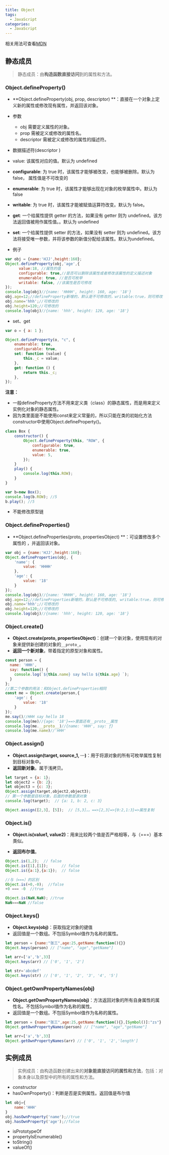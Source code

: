 ```yaml
---
title: Object
tags:
  - JavaScript
categories:
  - JavaScript
---
```




相关用法可查看[MDN](https://developer.mozilla.org/zh-CN/)

## 静态成员

> 静态成员：由**构造函数直接访问**到的属性和方法。

### Object.defineProperty()

+ **Object.defineProperty(obj, prop, descriptor) **：直接在一个对象上定义新的属性或修改现有属性，并返回该对象。

+ 参数

  + obj 需要定义属性的对象。
  + prop 需被定义或修改的属性名。
  + descriptor 需被定义或修改的属性的描述符。

+  数据描述符(descriptor )

  + value: 该属性对应的值。默认为 undefined

  + **configurable**:  为 true 时，该属性才能够被改变，也能够被删除。默认为 false， 属性值是不可改变的 
  + **enumerable**:  为 true 时，该属性才能够出现在对象的枚举属性中。默认为 false
  + **writable**:  为 true 时，该属性才能被赋值运算符改变。默认为 false。
  + **get**: 一个给属性提供 getter 的方法，如果没有 getter 则为 undefined。该方法返回值被用作属性值。。默认为 undefined
  + **set**: 一个给属性提供 setter 的方法，如果没有 setter 则为 undefined。该方法将接受唯一参数，并将该参数的新值分配给该属性。默认为undefined。

+ 例子

```js
var obj = {name:'HJJ',height:160};
Object.defineProperty(obj,'age',{
      value:18, //属性的值
      configurable: true,//是否可以删除该属性或者修改该属性的定义描述对象
	  enumerable: true, //是否可枚举
	  writable: false, //该属性是否可修改
});
console.log(obj)//{name: 'HHHH', height: 160, age: '18'}
obj.age=12;//defineProperty新增的，默认是不可修改的，writable:true，则可修改
obj.name='hhh';//可修改的
obj.height=120;//可修改的
console.log(obj)//{name: 'hhh', height: 120, age: '18'}

```

+ set、get 

```js
var o = { a: 1 };

Object.defineProperty(o, "c", {
    enumerable: true,
    configurable: true,
    set: function (value) {
        this._c = value;
    },
    get: function () {
        return this._c;
    },
});
```

**注意：**

+ 一般defineProperty方法不用来定义类（class）的静态属性，而是用来定义实例化对象的静态属性。
+ 因为类里面是不能使用const来定义常量的，所以只能在类的初始化方法constructor中使用Object.defineProperty()。

```js
class Box {
    constructor() {
        Object.defineProperty(this, "ROW", {
            configurable: true,
            enumerable: true,
            value: 5,
        });
    }
    play() {
        console.log(this.ROW);
    }
}

var b=new Box();
console.log(b.ROW); //5
b.play(); //5
```
+  不能修改原型链 

### Object.defineProperties()

+ **Object.defineProperties(proto, propertiesObject) **：可设置修改多个属性的 ，并返回该对象。

```js
var obj = {name:'HJJ',height:160};
Object.defineProperties(obj, {
    'name': {
        value: 'HHHH'
    },
    'age': {
        value: '18'
    }
});
console.log(obj)//{name: 'HHHH', height: 160, age: '18'}
obj.age=12;//defineProperties新增的，默认是不可修改的, writable:true，则可修改
obj.name='hhh';//可修改的
obj.height=120;//可修改的
console.log(obj)//{name: 'hhh', height: 120, age: '18'}
```





### Object.create()

+ **Object.create(proto, propertiesObject)**：创建一个新对象，使用现有的对象来提供新创建的对象的`__proto_`。
+ **返回一个新对象**，带着指定的原型对象和属性。

```js
const person = {
  name: 'HHH',
  say: function() {
    console.log(`${this.name} say hello ${this.age} `);
  }
};
//第二个参数的用法：和Object.defineProperties相同
const me = Object.create(person,{
    'age': {
        value: '18'
    }
});
me.say()//HHH say hello 18 
console.log(me)//{age: '18'}==>里面还有__proto__属性
console.log(me.__proto__)//{name: 'HHH', say: ƒ}
console.log(me.name)//'HHH'
```

### Object.assign()

+ **Object.assign(target, source_1, ···)**：用于将源对象的所有可枚举属性复制到目标对象中。
+ **返回新对象**。属于浅拷贝。

```js
let target = {a: 1};
let object2 = {b: 2};
let object3 = {c: 3};
Object.assign(target,object2,object3);  
// 第一个参数是目标对象，后面的参数是源对象
console.log(target);  // {a: 1, b: 2, c: 3}

Object.assign([2,3], [5]);  // [5,3]。。==>[2,3]=>{0:2,1:3}=>属性复制
```

### Object.is()

+ **Object.is(value1, value2)**：用来比较两个值是否严格相等，与（===）基本类似。

+ **返回布尔值**。

```js
Object.is(1,2);  // false
Object.is([1],[1]);      // false
Object.is({a:1},{a:1});  // false

//与（===）的区别
Object.is(+0,-0);  //false
+0 === -0  //true

Object.is(NaN,NaN); //true
NaN===NaN //false
```

### **Object.keys**()

+ **Object.keys(obj)**：获取指定对象的键值
+ 返回值是一个数组。不包括Symbol值作为名称的属性。

```js
let person = {name:"张三",age:25,getName:function(){}}
Object.keys(person) // ["name", "age","getName"]

let arr=['a','b',33]
Object.keys(arr) // ['0', '1', '2']

let str='abcdef'
Object.keys(str) // ['0', '1', '2', '3', '4', '5']
```

### Object.getOwnPropertyNames(obj) 

+ **Object.getOwnPropertyNames(obj)**：方法返回对象的所有自身属性的属性名。不包括Symbol值作为名称的属性。
+ 返回值是一个数组。不包括Symbol值作为名称的属性。

```js
let person = {name:"张三",age:25,getName:function(){},[Symbol()]:"zs"}
Object.getOwnPropertyNames(person) // ["name", "age","getName"]

let arr=['a','b',33]
Object.getOwnPropertyNames(arr) // ['0', '1', '2','length']
```

## 实例成员

> 实例成员：由构造函数创建出来的**对象能直接访问的属性和方法**，包括：对象本身以及原型中的所有的属性和方法。

- constructor
- hasOwnProperty()：判断是否是实例属性。返回值是布尔值

```js
let obj={
    name:'HHH'
}
obj.hasOwnProperty('name');//true
obj.hasOwnProperty('age');//false
```

- isPrototypeOf
- propertyIsEnumerable()
- toString()
- valueOf()

